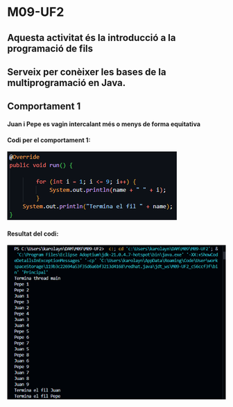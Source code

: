 # M09-UF2
## Aquesta activitat és la introducció a la programació de fils
## Serveix per conèixer les bases de la multiprogramació en Java.

## Comportament 1
#### Juan i Pepe es vagin intercalant més o menys de forma equitativa

#### Codi per el comportament 1:
![alt text](image-1.png)
#### Resultat del codi:
![alt text](image.png)

